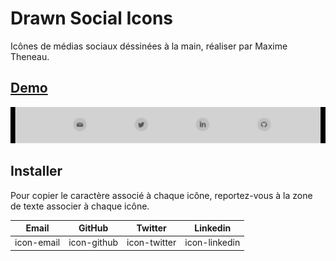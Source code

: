 # Drawn Social Icons

Icônes de médias sociaux déssinées à la main, réaliser par Maxime Theneau.

## [Demo](https://maximethe.github.io/Drawn-Social-Icons-/demo.html )

![Icon Social Drawn  Theneau Maxime](/demo-files/demo.gif "Icon Social Drawn Theneau Maxime")

## Installer

Pour copier le caractère associé à chaque icône, reportez-vous à la zone de texte associer à chaque icône.

| Email | GitHub | Twitter | Linkedin |
|---|---|---|---|
| icon-email | icon-github | icon-twitter | icon-linkedin |
